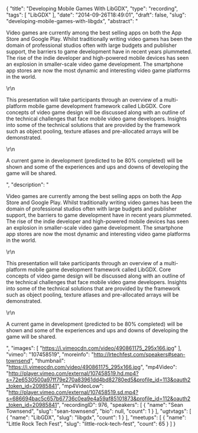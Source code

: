 {
  "title": "Developing Mobile Games With LibGDX",
  "type": "recording",
  "tags": [
    "LibGDX"
  ],
  "date": "2014-09-26T18:49:01",
  "draft": false,
  "slug": "developing-mobile-games-with-libgdx",
  "abstract": "<p>Video games are currently among the best selling apps on both the App Store and Google Play. Whilst traditionally writing video games has been the domain of professional studios often with large budgets and publisher support, the barriers to game development have in recent years plummeted. The rise of the indie developer and high-powered mobile devices has seen an explosion in smaller-scale video game development. The smartphone app stores are now the most dynamic and interesting video game platforms in the world.</p>\r\n<p>This presentation will take participants through an overview of a multi-platform mobile game development framework called LibGDX. Core concepts of video game design will be discussed along with an outline of the technical challenges that face mobile video game developers. Insights into some of the technical solutions that are provided by the framework such as object pooling, texture atlases and pre-allocated arrays will be demonstrated.</p>\r\n<p>A current game in development (predicted to be 80% completed) will be shown and some of the experiences and ups and downs of developing the game will be shared.</p>",
  "description": "<p>Video games are currently among the best selling apps on both the App Store and Google Play. Whilst traditionally writing video games has been the domain of professional studios often with large budgets and publisher support, the barriers to game development have in recent years plummeted. The rise of the indie developer and high-powered mobile devices has seen an explosion in smaller-scale video game development. The smartphone app stores are now the most dynamic and interesting video game platforms in the world.</p>\r\n<p>This presentation will take participants through an overview of a multi-platform mobile game development framework called LibGDX. Core concepts of video game design will be discussed along with an outline of the technical challenges that face mobile video game developers. Insights into some of the technical solutions that are provided by the framework such as object pooling, texture atlases and pre-allocated arrays will be demonstrated.</p>\r\n<p>A current game in development (predicted to be 80% completed) will be shown and some of the experiences and ups and downs of developing the game will be shared.</p>",
  "images": [
    "https://i.vimeocdn.com/video/490861175_295x166.jpg"
  ],
  "vimeo": "107458519",
  "moreinfo": "http://lrtechfest.com/speakers#sean-townsend",
  "thumbnail": "https://i.vimeocdn.com/video/490861175_295x166.jpg",
  "mp4Video": "http://player.vimeo.com/external/107458519.hd.mp4?s=72e6530500a97ff79e270a83961dd4bd82780ed5&profile_id=113&oauth2_token_id=20985841",
  "mp4VideoLow": "http://player.vimeo.com/external/107458519.sd.mp4?s=686694bac5c657b67736c0ea9e4a59af85101873&profile_id=112&oauth2_token_id=20985841",
  "recordingID": 976,
  "speakers": [
    {
      "name": "Sean Townsend",
      "slug": "sean-townsend",
      "bio": null,
      "count": 1
    }
  ],
  "ugtvtags": [
    {
      "name": "LibGDX",
      "slug": "libgdx",
      "count": 1
    }
  ],
  "meetups": [
    {
      "name": "Little Rock Tech Fest",
      "slug": "little-rock-tech-fest",
      "count": 65
    }
  ]
}
